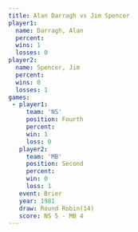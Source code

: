 ```yaml
---
title: Alan Darragh vs Jim Spencer
player1:             
  name: Darragh, Alan
  percent:           
  wins: 1            
  losses: 0          
player2:             
  name: Spencer, Jim 
  percent:           
  wins: 0            
  losses: 1          
games:
 - player1:          
     team: 'NS'      
     position: Fourth
     percent:        
     win: 1          
     loss: 0         
   player2:          
     team: 'MB'      
     position: Second
     percent:        
     win: 0          
     loss: 1         
   event: Brier         
   year: 1981           
   draw: Round Robin(14)
   score: NS 5 - MB 4   
---
```

